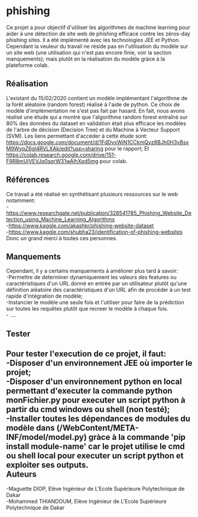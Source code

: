 # phishing
Ce projet a pour objectif d'utiliser les algorithmes de machine learning pour aider à une détection de site web de phishing efficace contre les zéros-day phishing sites. Il a été implémenté avec les technologies JEE et Python. Cependant la veuleur du travail ne réside pas en l'utilisation du modèle sur un site web (une utilisation qui n'est pas encore finie, voir la section manquements); mais plutôt 
en la réalisation du modèle gràce à la plateforme colab.

Réalisation
-----------
L'existant du 15/02/2020 contient un modèle implémentant l'algorithme de la forêt aléatoire (random forest) réalisé à l'aide de python.
Ce choix de modèle d'implémentation ne s'est pas fait par hasard. En fait, nous avons réalisé une étude qui a montré que l'algorithme
random forest entraîné sur 80% des données du dataset en validation était plus efficace les modèles de l'arbre de décision (Decision 
Tree) et du Machine à Vecteur Support (SVM). Les liens permettant d'accéder à cette étude sont: 
https://docs.google.com/document/d/1FdDvxWiN1CCkmQyz8BJh0H3vBsxM9WypZ6gl4RVLXAk/edit?usp=sharing pour le rapport;
Et https://colab.research.google.com/drive/151-F9R8mUjVEVJq0sqrW31wAlhXqd5mg pour colab.

Références
----------
Ce travail a été réalisé en synthétisant plusieurs ressources sur le web notamment:                                  
-https://www.researchgate.net/publication/328541785_Phishing_Website_Detection_using_Machine_Learning_Algorithms            
-https://www.kaggle.com/akashkr/phishing-website-dataset                                                             
-https://www.kaggle.com/shubha23/identification-of-phishing-websites                                                   
Donc un grand merci à toutes ces personnes.

Manquements
-----------
Cependant, il y a certains manquements à améliorer plus tard à savoir:                                                          
	-Permettre de determiner dynamiquement les valeurs des features ou caractéristiques d'un URL donné en entrée par un utilisateur
plutôt qu'une définition aléatoire des caractéristiques d'un URL afin de procéder à un test rapide d'intégration de modèle;     
	-Instancier le modèle une seule fois et l'utiliser pour faire de la prédiction sur toutes les requêtes plutôt que recreer le 
modèle à chaque fois.                                                                                               
	- ....

Tester
------
Pour tester l'execution de ce projet, il faut:                                                                         
	-Disposer d'un environnement JEE où importer le projet;                                                                
	-Disposer d'un environnement python en local permettant d'executer la commande python monFichier.py pour executer un script python 
à partir du cmd windows ou shell (non testé);                                                                     
	-Installer toutes les dépendances de modules du modèle dans (/WebContent/META-INF/model/model.py) gràce à la commande 'pip install module-name' car le projet utilise le cmd ou shell local pour executer un script python et exploiter ses outputs.                                                                                                                                                                          
Auteurs
-------
-Maguette DIOP, Elève Ingénieur de L'Ecole Supérieure Polytechnique de Dakar                                                             
-Mohammed THIANDOUM, Elève Ingénieur de L'Ecole Supérieure Polytechnique de Dakar